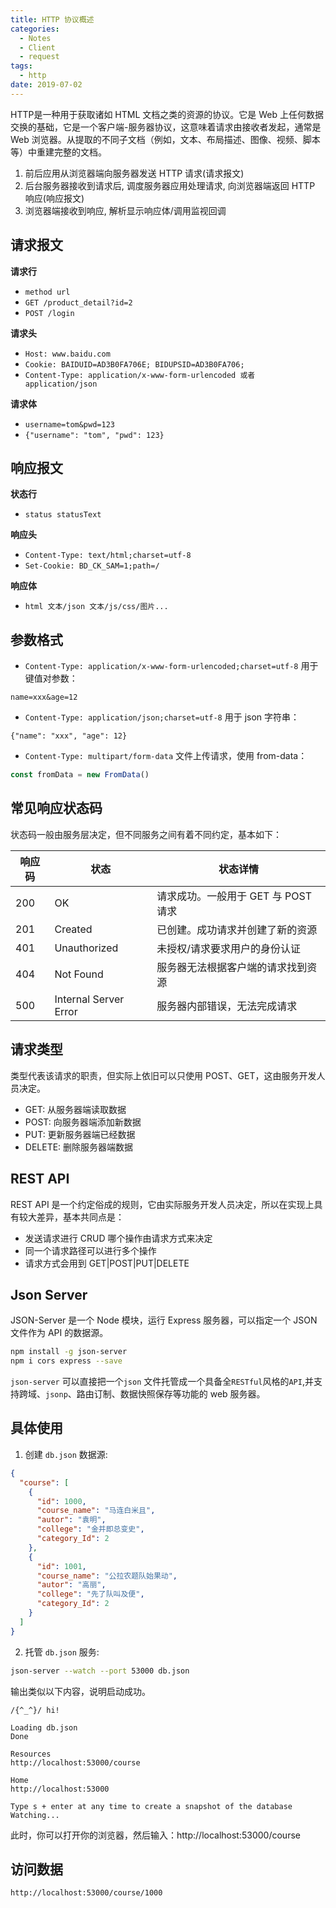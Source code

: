 ```yaml
---
title: HTTP 协议概述
categories:
  - Notes
  - Client
  - request
tags:
  - http
date: 2019-07-02
---
```


HTTP是一种用于获取诸如 HTML 文档之类的资源的协议。它是 Web 上任何数据交换的基础，它是一个客户端-服务器协议，这意味着请求由接收者发起，通常是 Web 浏览器。从提取的不同子文档（例如，文本、布局描述、图像、视频、脚本等）中重建完整的文档。

<!-- more -->

<HairyImage src="https://pic.imgdb.cn/item/62ecb0588c61dc3b8ed8edaf.jpg" />

1. 前后应用从浏览器端向服务器发送 HTTP 请求(请求报文)
2. 后台服务器接收到请求后, 调度服务器应用处理请求, 向浏览器端返回 HTTP 响应(响应报文)
3. 浏览器端接收到响应, 解析显示响应体/调用监视回调

## 请求报文

**请求行**
- `method url`
- `GET /product_detail?id=2`
- `POST /login`

**请求头**
- `Host: www.baidu.com`
- `Cookie: BAIDUID=AD3B0FA706E; BIDUPSID=AD3B0FA706;`
- `Content-Type: application/x-www-form-urlencoded 或者 application/json`

**请求体**
- `username=tom&pwd=123`
- `{"username": "tom", "pwd": 123}`

## 响应报文

**状态行**
- `status statusText`

**响应头**
- `Content-Type: text/html;charset=utf-8`
- `Set-Cookie: BD_CK_SAM=1;path=/`

**响应体**
- `html 文本/json 文本/js/css/图片...`

## 参数格式

- `Content-Type: application/x-www-form-urlencoded;charset=utf-8`
用于键值对参数：
```
name=xxx&age=12
```

- `Content-Type: application/json;charset=utf-8`
用于 json 字符串：
```
{"name": "xxx", "age": 12}
```

- `Content-Type: multipart/form-data`
文件上传请求，使用 from-data：
```js
const fromData = new FromData()
```

## 常见响应状态码

状态码一般由服务层决定，但不同服务之间有着不同约定，基本如下：

| 响应码 | 状态                  | 状态详情                            |
| ------ | --------------------- | ----------------------------------- |
| 200    | OK                    | 请求成功。一般用于 GET 与 POST 请求 |
| 201    | Created               | 已创建。成功请求并创建了新的资源    |
| 401    | Unauthorized          | 未授权/请求要求用户的身份认证       |
| 404    | Not Found             | 服务器无法根据客户端的请求找到资源  |
| 500    | Internal Server Error | 服务器内部错误，无法完成请求        |

## 请求类型

类型代表该请求的职责，但实际上依旧可以只使用 POST、GET，这由服务开发人员决定。

- GET:    从服务器端读取数据
- POST:   向服务器端添加新数据
- PUT:    更新服务器端已经数据
- DELETE: 删除服务器端数据

## REST API

REST API 是一个约定俗成的规则，它由实际服务开发人员决定，所以在实现上具有较大差异，基本共同点是：

- 发送请求进行 CRUD 哪个操作由请求方式来决定
- 同一个请求路径可以进行多个操作
- 请求方式会用到 GET|POST|PUT|DELETE

## Json Server

JSON-Server 是一个 Node 模块，运行 Express 服务器，可以指定一个 JSON 文件作为 API 的数据源。

```sh
npm install -g json-server
npm i cors express --save
```

`json-server` 可以直接把一个`json` 文件托管成一个具备全`RESTful`风格的`API`,并支持跨域、`jsonp`、路由订制、数据快照保存等功能的 web 服务器。

## 具体使用

1. 创建 `db.json` 数据源:

```json
{
  "course": [
    {
      "id": 1000,
      "course_name": "马连白米且",
      "autor": "袁明",
      "college": "金并即总变史",
      "category_Id": 2
    },
    {
      "id": 1001,
      "course_name": "公拉农题队始果动",
      "autor": "高丽",
      "college": "先了队叫及便",
      "category_Id": 2
    }
  ]
}
```
2. 托管 `db.json` 服务:

```sh
json-server --watch --port 53000 db.json
```

输出类似以下内容，说明启动成功。

```
/{^_^}/ hi!

Loading db.json
Done

Resources
http://localhost:53000/course

Home
http://localhost:53000

Type s + enter at any time to create a snapshot of the database
Watching...
```

此时，你可以打开你的浏览器，然后输入：http://localhost:53000/course

## 访问数据

~~~sh
http://localhost:53000/course/1000
~~~
